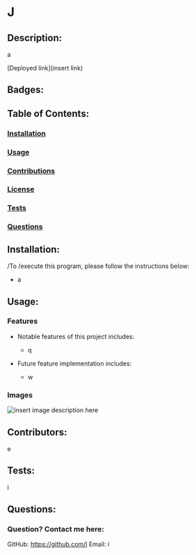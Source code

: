 # J

## Description:
a

[Deployed link](insert link)

## Badges:

## Table of Contents:
### [Installation](#installation)
### [Usage](#usage)
### [Contributions](#contributions)
### [License](#license)
### [Tests](#tests)
### [Questions](#questions)

## Installation:
/To /execute this program, please follow the instructions below:
  - a

## Usage:

### Features
- Notable features of this project includes:
  - q

- Future feature implementation includes:
  - w

### Images
![insert image description here](./images/e.png)

## Contributors:
e

## Tests:
l

## Questions:
### Question? Contact me here:
GitHub: https://github.com/l
Email: i

